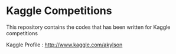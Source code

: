 # Kaggle Competitions

This repository contains the codes that has been written for Kaggle competitions

Kaggle Profile : http://www.kaggle.com/akylson
